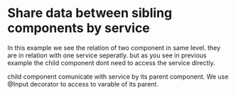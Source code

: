 # Share data between sibling components by service

In this example we see the relation of two component in same level. they are in relation with one service seperatly. but as you see in previous example the child component dont need to access the service directly. 

child component comunicate with service by its parent component. We use @Input decorator to access to varable of its parent.  
